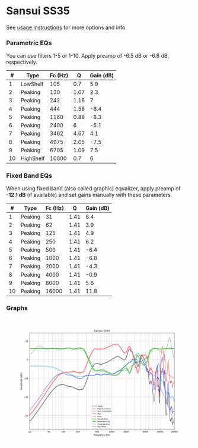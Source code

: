 # Sansui SS35
See [usage instructions](https://github.com/jaakkopasanen/AutoEq#usage) for more options and info.

### Parametric EQs
You can use filters 1-5 or 1-10. Apply preamp of -6.5 dB or -6.6 dB, respectively.

|   # | Type      |   Fc (Hz) |    Q |   Gain (dB) |
|-----|-----------|-----------|------|-------------|
|   1 | LowShelf  |       105 | 0.7  |         5.9 |
|   2 | Peaking   |       130 | 1.07 |         2.3 |
|   3 | Peaking   |       242 | 1.16 |         7   |
|   4 | Peaking   |       444 | 1.58 |        -6.4 |
|   5 | Peaking   |      1160 | 0.88 |        -8.3 |
|   6 | Peaking   |      2400 | 6    |        -5.1 |
|   7 | Peaking   |      3462 | 4.67 |         4.1 |
|   8 | Peaking   |      4975 | 2.05 |        -7.5 |
|   9 | Peaking   |      6705 | 1.09 |         7.5 |
|  10 | HighShelf |     10000 | 0.7  |         6   |

### Fixed Band EQs
When using fixed band (also called graphic) equalizer, apply preamp of **-12.1 dB** (if available) and set gains manually with these parameters.

|   # | Type    |   Fc (Hz) |    Q |   Gain (dB) |
|-----|---------|-----------|------|-------------|
|   1 | Peaking |        31 | 1.41 |         6.4 |
|   2 | Peaking |        62 | 1.41 |         3.9 |
|   3 | Peaking |       125 | 1.41 |         4.9 |
|   4 | Peaking |       250 | 1.41 |         6.2 |
|   5 | Peaking |       500 | 1.41 |        -6.4 |
|   6 | Peaking |      1000 | 1.41 |        -6.8 |
|   7 | Peaking |      2000 | 1.41 |        -4.3 |
|   8 | Peaking |      4000 | 1.41 |        -0.9 |
|   9 | Peaking |      8000 | 1.41 |         5.6 |
|  10 | Peaking |     16000 | 1.41 |        11.8 |

### Graphs
![](./Sansui%20SS35.png)
